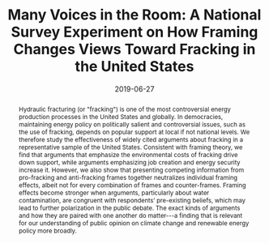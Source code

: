 ---
title: "Many Voices in the Room: A National Survey Experiment on How Framing Changes Views Toward Fracking in the United States"
authors:
- admin
- Alexander Ovodenko
author_notes:
date: "2019-06-27"
doi: ""

# Publication type.
# Accepts a single type but formatted as a YAML list (for Hugo requirements).
# Enter a publication type from the CSL standard.
publication_types: ["article-journal"]

# Publication name and optional abbreviated publication name.
publication: "*Energy Research & Social Science* 56: 101213"

abstract: Hydraulic fracturing (or "fracking") is one of the most controversial energy production processes in the United States and globally. In democracies, maintaining energy policy on politically salient and controversial issues, such as the use of fracking, depends on popular support at local if not national levels. We therefore study the effectiveness of widely cited arguments about fracking in a representative sample of the United States. Consistent with framing theory, we find that arguments that emphasize the environmental costs of fracking drive down support, while arguments emphasizing job creation and energy security increase it. However, we also show that presenting competing information from pro-fracking and anti-fracking frames together neutralizes individual framing effects, albeit not for every combination of frames and counter-frames. Framing effects become stronger when arguments, particularly about water contamination, are congruent with respondents’ pre-existing beliefs, which may lead to further polarization in the public debate. The exact kinds of arguments and how they are paired with one another do matter---a finding that is relevant for our understanding of public opinion on climate change and renewable energy policy more broadly.

featured: false

# links:
# - name: ""
#   url: ""
url_pdf: https://www.sciencedirect.com/science/article/pii/S2214629618313057
url_code: 
url_dataset: https://dataverse.harvard.edu/dataset.xhtml?persistentId=doi:10.7910/DVN/WAC3E9
url_poster: ''
url_project: ''
url_slides: ''
url_source: ''
url_video: ''
---